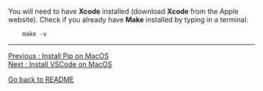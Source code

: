 You will need to have **Xcode** installed (download **Xcode** from the Apple website). Check if you already have **Make** installed by typing in a terminal:

```
    make -v
```
___________________________

[Previous : Install Pip on MacOS](Install-Pip-on-MacOS)  
[Next     : Install VSCode on MacOS](Install-VSCode-on-MacOS)

[Go back to README](README)
